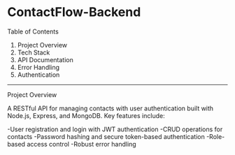 # ContactFlow-Backend
Table of Contents

1. Project Overview
2. Tech Stack
3. API Documentation
4. Error Handling
5. Authentication

---
Project Overview

A RESTful API for managing contacts with user authentication built with Node.js, Express, and MongoDB. 
Key features include:

-User registration and login with JWT authentication
-CRUD operations for contacts
-Password hashing and secure token-based authentication
-Role-based access control
-Robust error handling

